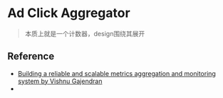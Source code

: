 # Ad Click Aggregator
> 本质上就是一个计数器，design围绕其展开


## Reference
- [Building a reliable and scalable metrics aggregation and monitoring system by Vishnu Gajendran](https://www.youtube.com/watch?v=UEJ6xq4frEw)
- 
